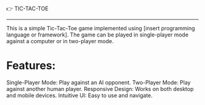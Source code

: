 👉 TIC-TAC-TOE
___________________________________________________________________________________________________________________________________________
This is a simple Tic-Tac-Toe game implemented using [insert programming language or framework]. The game can be played in single-player mode against a computer or in two-player mode.

# Features:
Single-Player Mode: Play against an AI opponent.
Two-Player Mode: Play against another human player.
Responsive Design: Works on both desktop and mobile devices.
Intuitive UI: Easy to use and navigate.
